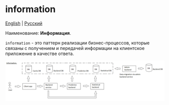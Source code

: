 # information

[English](information.md) | [Русский](information.ru.md)

Наименование: **Информация**.

`information` - это паттерн реализации бизнес-процессов, которые связаны с получением и передачей информации на клиентское приложение в качестве ответа.

![information_overall](../img/processpatterns/information_overall.png)
